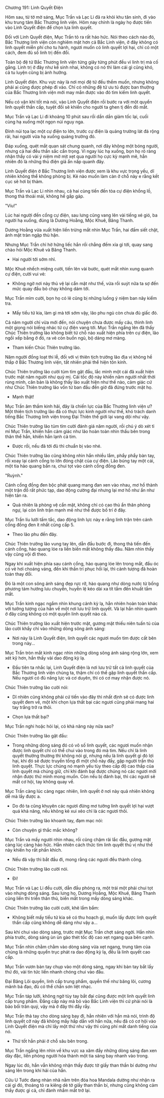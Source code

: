 




Chương 191: Linh Quyết Điện


Hôm sau, từ tờ mờ sáng, Mục Trần và Lạc Li đã ra khỏi khu tân sinh, đi vào khu trung tâm Bắc Thương linh viện. Hôm nay chính là ngày họ được tiến vào Linh Quyết điện để chọn lựa linh quyết.

Đối với Linh Quyết điện, Mục Trần tỏ ra rất háo hức. Nói theo cách nào đó, Bắc Thương linh viện còn nghiêm mật hơn cả Bắc Linh viện, ở đây không có linh quyết miễn phí cho tu hành, ngươi muốn có linh quyết lợi hại, chỉ có một cách, đem đủ số linh trị đến đổi.

Toàn bộ đệ tử Bắc Thương linh viện từng giây từng phút đều vì linh trị mà cố gắng. Linh trị ở đây như kế sinh nhai, không có nó thì làm cái gì cũng khó, cả tu luyện cũng bị ảnh hưởng.

Linh Quyết điện. Khu vực này là nơi mọi đệ tử đều thềm muốn, nhưng không phải ai cũng được phép đi vào. Chỉ có những đệ tử ưu tú được ban thưởng của Bắc Thương linh viện mới may mắn được vào đó tìm kiếm linh quyết.

Nếu có vận khí tốt mà nói, vào Linh Quyết điện rồi bước ra với một quyển linh quyết thần cấp, tuyệt đối sẽ khiến cho người ta ghen tị đến đỏ mắt.

Mục Trần và Lạc Li đi khoảng 10 phút sau rồi dần dần giảm tốc lại, cuối cùng hạ xuống một ngọn núi nguy nga.

Đỉnh núi tọa lạc một cự điện to lớn, trước cự điện là quảng trường lát đá rộng rãi, hai người vừa hạ xuống quảng trường đó.

Đáp xuống, quét mắt quan sát chung quanh, nơi đây không một bóng người, nhưng cả hai đều thần sắc cẩn trọng. Vì ngay lúc hạ xuống, bọn họ rõ ràng nhận thấy có vài ý niệm mờ mịt xẹt qua người họ cực kỳ mạnh mẽ, hẳn nhiên đó là những thủ điện giả ẩn nấp quanh đây.

Linh Quyết điện ở Bắc Thương linh viện được xem là khu vực trọng yếu, dĩ nhiên không thể không phòng bị. Kẻ nào muốn làm càn ở chỗ này e rằng kết cục sẽ hơi bị thảm.

Mục Trần và Lạc Li nhìn nhau, cả hai cùng tiến đến tòa cự điện khổng lồ, thong thả thoải mái, không hề gấp gáp.

"Víu!"

Lúc hai người đến cổng cự điện, sau lưng cũng vang lên vài tiếng xé gió, ba người hạ xuống, đúng là Dương Hoằng, Mộc Khuê, Băng Thanh.

Dương Hoằng vừa xuất hiện liền trừng mắt nhìn Mục Trần, hai đấm siết chặt, ánh mặt tràn ngập thù hận.

Nhưng Mục Trần chỉ hờ hững liếc hắn rồi chẳng đếm xỉa gì tới, quay sang chào hỏi Mộc Khuê và Băng Thanh.

- Hai người tới sớm nhỉ.

Mộc Khuê nhếch miệng cười, tiến lên vài bước, quét mắt nhìn xung quanh cự điện, cười vui vẻ:

- Không ngờ nơi này thủ vệ lại cẩn mật như thế, vừa rồi suýt nữa ta sợ đến mức quay đầu bỏ chạy không dám tới.

Mục Trần mỉm cười, bọn họ có lẽ cũng bị những luồng ý niệm ban nãy kiểm tra.

- Mấy tiểu tử kia, làm gì mà tới sớm vậy, lão phu ngủ còn chưa đủ giấc đó.

Cả năm người chỉ vừa mới đến, nói chuyện chưa được mấy câu, thình lình một giọng nói biếng nhác từ cự điện vang tới. Mục Trần ngẩng lên đã thấy Chúc Thiên trưởng lão không biết từ chỗ nào xuất hiện phía trên cự điện, lão ngồi xếp bằng ở đó, ra vẻ còn buồn ngủ, bộ dáng mơ màng.

- Tham kiến Chúc Thiên trưởng lão.

Năm người đồng loạt thi lễ, đối với vị thiên tịch trưởng lão địa vị không hề thấp ở Bắc Thương linh viện, tất nhiên phải thể hiện tôn kính.

Chúc Thiên trưởng lão cười tủm tỉm gật đầu, lắc mình một cái đã xuất hiện trước mặt năm người như quỷ mị. Cái tốc độ này khiến năm người nhất thời rùng mình, căn bản là không thấy lão xuất hiện như thế nào, cảm giác cứ như Chúc Thiên trưởng lão vốn từ ban đầu đến giờ đã đứng trước mặt họ.

- Mạnh thật!

Mục Trần âm thầm kinh hãi, đây là chiến lực của Bắc Thương linh viện ư?Một thiên tịch trưởng lão đã có thực lực kinh người như thế, khó trách danh tiếng Bắc Thương linh viện trong Đại Thiên thế giới lại vang dội như vậy.

Chúc Thiên trưởng lão tủm tỉm cười đánh giá năm người, rồi chú ý dò xét tỉ mỉ Mục Trần, khiến hắn cảm giác như lão hoàn toàn nhìn thấu bên trong thân thể hắn, khiến hắn lạnh cả tim.

- Được rồi, nếu đã tới đủ thì chuẩn bị vào nhé.

Chúc Thiên trưởng lão cũng không nhìn hắn nhiều lắm, phẩy phẩy bàn tay, rồi xoay lại cánh cổng to lớn đóng chặt của cự điện. Lão búng tay một cái, một tia hào quang bắn ra, chui tọt vào cánh cổng đồng đen.

"Ruỳnh."

Cánh cổng đồng đen bộc phát quang mang đan xen vào nhau, mơ hồ thành một trận đồ rất phức tạp, dao động cường đại nhưng lại mơ hồ như ẩn như hiện tản ra.

- Quả nhiên là phòng vệ cẩn mật, không chỉ có cao thủ ẩn thân phòng ngự, lại còn linh trận mạnh mẽ như thế được bố trí ở đây.

Mục Trần líu lưỡi tấm tắc, dao động linh lực này e rằng linh trận trên cánh cổng đồng đen ít nhất cũng cấp 5.

- Theo lão phu đến đây.

Chúc Thiên trưởng lão vung tay lên, dẫn đầu bước đi, thong thả tiến đến cánh cổng, hào quang lóe ra liền biến mất không thấy đâu. Năm nhìn thấy vậy cũng vội đi theo.

Ngay khi xuất hiện phía sau cánh cổng, hào quang lóe lên trong mắt, đầu óc có vẻ hơi choáng váng, đến khi thần trí phục hồi lại, thì cảnh tượng đã hoàn toàn thay đổi.

Đó là một con sông ánh sáng đẹp rực rỡ, hào quang như dòng nước từ bống phương tám hướng lưu chuyển, huyễn lệ kéo dài xa tít tắm đến khuất tầm mắt.

Mục Trần kinh ngạc ngắm nhìn khung cảnh kỳ lạ, hẳn nhiên hoàn toàn khác với tưởng tượng của hắn về một nơi lưu trữ linh quyết. Vả lại hắn nhìn quanh ở đây cũng không có một quyển linh quyết nào cả.

Chúc Thiên trưởng lão xuất hiện trước mặt, gương mặt thiếu niên tuấn tú của lão cười khẩy chỉ vào những dòng sông ánh sáng:

- Nơi này là Linh Quyết điện, linh quyết các ngươi muốn tìm được cất bên trong này...

Mục Trần tròn mắt kinh ngạc nhìn những dòng sông ánh sáng rộng lớn, xem xét kỹ hơn, hắn thấy vài dao động kỳ lạ.

- Đầu tiên ta nhắc lại, Linh Quyết điện là nơi lưu trữ tất cả linh quyết của Bắc Thương linh viện chúng ta, thậm chí có thể gặp linh quyết thần cấp. Nếu ngươi có đủ năng lực và cơ duyên, thì có cơ may nhận được nó.

Chúc Thiên trưởng lão cười nói:

- Dĩ nhiên cũng không phải cứ tiến vào đây thì nhất định sẽ có được linh quyết đem về, một khi chọn lựa thất bại các ngươi cũng phải mang hai tay trắng trở ra thôi.

- Chọn lựa thất bại?

Mục Trần nghi hoặc hỏi lại, có khả năng này nữa sao?

Chúc Thiên trưởng lão gật đầu:

- Trong những dòng sáng đó có vô số linh quyết, các ngươi muốn nhận được linh quyết chỉ có thể chui vào trong đó mà tìm. Nếu chỉ là linh quyết thường thường thì không nói gì, nhưng nếu là linh quyết gì đó lợi hại, khi đó sẽ được truyền tống đi một chỗ này đấy, gặp người trấn thủ linh quyết. Thực lực chúng nó mạnh yếu tùy theo cấp độ cao thấp của linh quyết mà chúng giữ, chỉ khi đánh bại được chúng nó các ngươi mới nhận được thứ mình mong muốn. Còn nếu bị đánh bại, thì các ngươi sẽ mất cơ hội, tay không quay về.

Mục Trần càng lúc càng ngạc nhiên, linh quyết ở nơi này quả nhiên không dễ mà lấy được a.

- Do đó ta cũng khuyên các ngươi đừng mơ tưởng linh quyết lợi hại vượt quá khả năng, nếu không kẻ xui xẻo chỉ là các ngươi thôi.

Chúc Thiên trưởng lão khoanh tay, đạm mạc nói:

- Còn chuyện gì thắc mắc không?

Mục Trần và mấy người nhìn nhau, rồi cũng chậm rãi lắc đầu, gương mặt càng lúc càng háo hức. Hẳn nhiên cách thức tìm linh quyết thú vị như thế này khiến họ rất phấn khích.

- Nếu đã vậy thì bắt đầu đi, mong rằng các ngươi đều thành công.

Chúc Thiên trưởng lão cười nói.

- Đi!

Mục Trần và Lạc Li đều cười, dẫn đầu phóng ra, một trái một phải chui tọt vào nhưng dòng sáng. Sau lưng họ, Dương Hoằng, Mộc Khuê, Băng Thanh cũng liền thi triển thân thủ, biến mất trong mấy dòng sáng khác.

Chúc Thiên trưởng lão cười cười, khẽ lẩm bẩm:

- Không biết mấy tiểu tử kia sẽ có thu hoạch gì, muốn lấy được linh quyết thần cấp cũng không dễ dàng như vậy a...

Sau khi chui vào dòng sáng, trước mặt Mục Trần chợt sáng ngời. Hắn nhìn phía trước, dòng sáng ùn ùn gào thét tốc độ cao xẹt ngang qua bên cạnh.

Mục Trần nhìn chằm chằm vào dòng sáng vừa xẹt ngang, trung tâm của chúng là những quyển trục phát ra dao động kỳ lạ, đều là linh quyết cao cấp.

Mục Trần vươn bàn tay chụp vào một dòng sáng, ngay khi bàn tay bắt lấy thứ đó, vài tin tức liền nhanh chóng chui vào đầu.

Đại Băng Lôi quyền, linh cấp trung phẩm, quyền thế như băng lôi, cương mãnh bá đạo, đủ có thể chấn sơn liệt nhạc.

Mục Trần táp lưỡi, không ngờ tùy tay bắt đại cũng được một linh quyết linh cấp trung phẩm. Đẳng cấp này mà bỏ vào Bắc Linh viện thì cứ phải nói là bảo bối trân quý, vậy mà ở đây thì đầy rẫy.

Mục Trần thả tay cho dòng sáng bay đi, hẳn nhiên với hắn mà nói, trình độ linh quyết cỡ này đã không mấy hấp dẫn với hắn nữa, nếu đã có cơ hội vào Linh Quyết điện mà chỉ lấy một thứ như vậy thì cũng phí mất danh tiếng của nó.

- Thứ tốt hẳn phải ở chỗ sâu bên trong.

Mục Trần ngẩng lên nhìn về khu vực xa xăm đầy những dòng sáng đan xen dày đặc, liền phóng người hóa thành một tia sáng bay nhanh vào trong.

Ngay lúc đó, hắn vẫn không nhận thấy được tờ giấy than thần bí dường như sáng lên trong khí hải của hắn.

Cửu U Tước đang nhàn nhã nằm trên đóa hoa Mandala dường như nhận ra cái gì đó, thoáng tỏ ra kiêng dè tờ giấy than thần bí, nhưng cũng không cảm thấy được gì cả, chỉ đành nhắm mắt trở lại.




